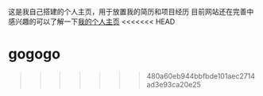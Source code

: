 这是我自己搭建的个人主页，用于放置我的简历和项目经历
目前网站还在完善中
感兴趣的可以了解一下<a href="https://www.liuarui.xyz">我的个人主页</a>
<<<<<<< HEAD

gogogo
=======
>>>>>>> 480a60eb944bbfbde101aec2714ad3e93ca20e25
